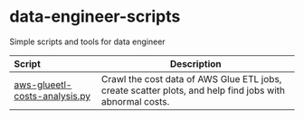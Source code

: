 # data-engineer-scripts

Simple scripts and tools for data engineer

| Script                                                               | Description                                                                                             |
|:---------------------------------------------------------------------|---------------------------------------------------------------------------------------------------------|
| [aws-glueetl-costs-analysis.py](./src/aws-glueetl-costs-analysis.py) | Crawl the cost data of AWS Glue ETL jobs, create scatter plots, and help find jobs with abnormal costs. |
